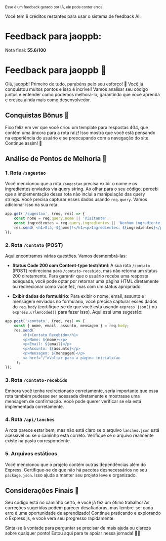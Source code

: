 <sup>Esse é um feedback gerado por IA, ele pode conter erros.</sup>

Você tem 9 créditos restantes para usar o sistema de feedback AI.

# Feedback para jaoppb:

Nota final: **55.6/100**

# Feedback para jaoppb 🚀

Olá, jaoppb! Primeiro de tudo, parabéns pelo seu esforço! 🎉 Você já conquistou muitos pontos e isso é incrível! Vamos analisar seu código juntos e entender como podemos melhorá-lo, garantindo que você aprenda e cresça ainda mais como desenvolvedor.

## Conquistas Bônus 🎉
Fico feliz em ver que você criou um template para respostas 404, que contém uma âncora para a rota raiz! Isso mostra que você está pensando na experiência do usuário e se preocupando com a navegação do site. Continue assim! 👏

## Análise de Pontos de Melhoria 🧐

### 1. Rota `/sugestao`
Você mencionou que a rota `/sugestao` precisa exibir o nome e os ingredientes enviados via query string. Ao olhar para o seu código, percebi que a implementação dessa rota não inclui a manipulação das query strings. Você precisa capturar esses dados usando `req.query`. Vamos adicionar isso na sua rota:

```javascript
app.get('/sugestao', (req, res) => {
    const nome = req.query.nome || 'Visitante';
    const ingredientes = req.query.ingredientes || 'Nenhum ingrediente enviado.';
    res.send(`<h1>Olá, ${nome}!</h1><p>Ingredientes: ${ingredientes}</p>`);
});
```

### 2. Rota `/contato` (POST)
Aqui encontramos várias questões. Vamos desmembrá-las:

- **Status Code 200 com Content-type text/html**: A sua rota `/contato` (POST) redireciona para `/contato-recebido`, mas não retorna um status 200 diretamente. Para garantir que o usuário receba uma resposta adequada, você pode optar por retornar uma página HTML diretamente ou redirecionar como você fez, mas com um status apropriado.

- **Exibir dados do formulário**: Para exibir o nome, email, assunto e mensagem enviados no formulário, você precisa capturar esses dados do `req.body` (certifique-se de que você está usando `express.json()` ou `express.urlencoded()` para fazer isso). Aqui está uma sugestão:

```javascript
app.post('/contato', (req, res) => {
    const { nome, email, assunto, mensagem } = req.body;
    res.send(`
        <h1>Contato Recebido</h1>
        <p>Nome: ${nome}</p>
        <p>Email: ${email}</p>
        <p>Assunto: ${assunto}</p>
        <p>Mensagem: ${mensagem}</p>
        <a href="/">Voltar para a página inicial</a>
    `);
});
```

### 3. Rota `/contato-recebido`
Embora você tenha redirecionado corretamente, seria importante que essa rota também pudesse ser acessada diretamente e mostrasse uma mensagem de confirmação. Você pode querer verificar se ela está implementada corretamente.

### 4. Rota `/api/lanches`
A rota parece estar bem, mas não está claro se o arquivo `lanches.json` está acessível ou se o caminho está correto. Verifique se o arquivo realmente existe na pasta correspondente.

### 5. Arquivos estáticos
Você mencionou que o projeto contém outras dependências além do Express. Certifique-se de que não há pacotes desnecessários no seu `package.json`. Isso ajuda a manter seu projeto leve e organizado.

## Considerações Finais 🌟
Seu código está no caminho certo, e você já fez um ótimo trabalho! As correções sugeridas podem parecer desafiadoras, mas lembre-se: cada erro é uma oportunidade de aprendizado! Continue praticando e explorando o Express.js, e você verá seu progresso rapidamente.

Sinta-se à vontade para perguntar se precisar de mais ajuda ou clareza sobre qualquer ponto! Estou aqui para te apoiar nessa jornada! 🚀💡